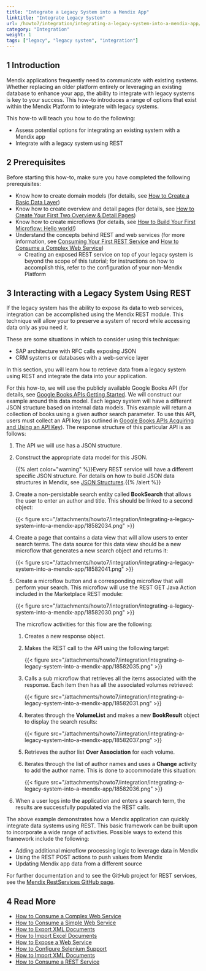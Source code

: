 ```yaml
---
title: "Integrate a Legacy System into a Mendix App"
linktitle: "Integrate Legacy System"
url: /howto7/integration/integrating-a-legacy-system-into-a-mendix-app/
category: "Integration"
weight: 1
tags: ["legacy", "legacy system", "integration"]
---
```


## 1 Introduction

Mendix applications frequently need to communicate with existing systems. Whether replacing an older platform entirely or leveraging an existing database to enhance your app, the ability to integrate with legacy systems is key to your success. This how-to introduces a range of options that exist within the Mendix Platform to integrate with legacy systems.

This how-to will teach you how to do the following:

* Assess potential options for integrating an existing system with a Mendix app
* Integrate with a legacy system using REST

## 2 Prerequisites

Before starting this how-to, make sure you have completed the following prerequisites:

* Know how to create domain models (for details, see [How to Create a Basic Data Layer](/howto7/data-models/create-a-basic-data-layer/))
* Know how to create overview and detail pages (for details, see [How to Create Your First Two Overview & Detail Pages](/howto7/front-end/create-your-first-two-overview-and-detail-pages/))
* Know how to create microflows (for details, see [How to Build Your First Microflow: Hello world!](/howto7/logic-business-rules/create-your-first-microflow-hello-world/))
* Understand the concepts behind REST and web services (for more information, see [Consuming Your First REST Service](http://www.mendix.com/blog/consuming-first-rest-service/) and [How to Consume a Complex Web Service](/howto7/integration/consume-a-complex-web-service/))
    * Creating an exposed REST service on top of your legacy system is beyond the scope of this tutorial; for instructions on how to accomplish this, refer to the configuration of your non-Mendix Platform

## 3 Interacting with a Legacy System Using REST

If the legacy system has the ability to expose its data to web services, integration can be accomplished using the Mendix REST module. This technique will allow your to preserve a system of record while accessing data only as you need it.

These are some situations in which to consider using this technique:

* SAP architecture with RFC calls exposing JSON
* CRM systems or databases with a web-service layer

In this section, you will learn how to retrieve data from a legacy system using REST and integrate the data into your application.

For this how-to, we will use the publicly available Google Books API (for details, see [Google Books APIs Getting Started](https://developers.google.com/books/docs/v1/getting_started). We will construct our example around this data model. Each legacy system will have a different JSON structure based on internal data models. This example will return a collection of books using a given author search parameter. To use this API, users must collect an API key (as outlined in [Google Books APIs Acquiring and Using an API Key](https://developers.google.com/books/docs/v1/using?csw=1#APIKey)). The response structure of this particular API is as follows:

1. The API we will use has a JSON structure.
2. Construct the appropriate data model for this JSON.

    {{% alert color="warning" %}}Every REST service will have a different specific JSON structure. For details on how to build JSON data structures in Mendix, see [JSON Structures](/refguide7/json-structures/).{{% /alert %}}

3. Create a non-persistable search entity called **BookSearch** that allows the user to enter an author and title. This should be linked to a second object:

    {{< figure src="/attachments/howto7/integration/integrating-a-legacy-system-into-a-mendix-app/18582034.png" >}}

4. Create a page that contains a data view that will allow users to enter search terms. The data source for this data view should be a new microflow that generates a new search object and returns it:

    {{< figure src="/attachments/howto7/integration/integrating-a-legacy-system-into-a-mendix-app/18582041.png" >}}

5. Create a microflow button and a corresponding microflow that will perform your search. This microflow will use the REST GET Java Action included in the Marketplace REST module:

    {{< figure src="/attachments/howto7/integration/integrating-a-legacy-system-into-a-mendix-app/18582030.png" >}}

    The microflow activities for this flow are the following:

    1. Creates a new response object.
    2. Makes the REST call to the API using the following target:

        {{< figure src="/attachments/howto7/integration/integrating-a-legacy-system-into-a-mendix-app/18582035.png" >}}

    3. Calls a sub microflow that retrieves all the items associated with the response. Each item then has all the associated volumes retrieved:

        {{< figure src="/attachments/howto7/integration/integrating-a-legacy-system-into-a-mendix-app/18582031.png" >}}

    4. Iterates through the **VolumeList** and makes a new **BookResult** object to display the search results:

        {{< figure src="/attachments/howto7/integration/integrating-a-legacy-system-into-a-mendix-app/18582037.png" >}}<br>

    5. Retrieves the author list **Over Association** for each volume. <br>
    6. Iterates through the list of author names and uses a **Change** activity to add the author name. This is done to accommodate this situation:

        {{< figure src="/attachments/howto7/integration/integrating-a-legacy-system-into-a-mendix-app/18582036.png" >}}

6. When a user logs into the application and enters a search term, the results are successfully populated via the REST calls.

The above example demonstrates how a Mendix application can quickly integrate data systems using REST. This basic framework can be built upon to incorporate a wide range of activities. Possible ways to extend this framework include the following: 

* Adding additional microflow processing logic to leverage data in Mendix
* Using the REST POST actions to push values from Mendix
* Updating Mendix app data from a different source

For further documentation and to see the GitHub project for REST services, see the [Mendix RestServices GitHub page](https://github.com/mendix/RestServices).

## 4 Read More

* [How to Consume a Complex Web Service](/howto7/integration/consume-a-complex-web-service/)
* [How to Consume a Simple Web Service](/howto7/integration/consume-a-simple-web-service/)
* [How to Export XML Documents](/howto7/integration/export-xml-documents/)
* [How to Import Excel Documents](/howto7/integration/importing-excel-documents/)
* [How to Expose a Web Service](/howto7/integration/expose-a-web-service/)
* [How to Configure Selenium Support](/howto7/integration/selenium-support/)
* [How to Import XML Documents](/howto7/integration/importing-xml-documents/)
* [How to Consume a REST Service](/howto7/integration/consume-a-rest-service/)
